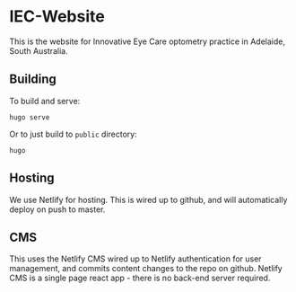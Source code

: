 # IEC-Website 

This is the website for Innovative Eye Care optometry practice in Adelaide, South Australia.


## Building

To build and serve:
```
hugo serve
```

Or to just build to `public` directory:

```
hugo
```


## Hosting
We use Netlify for hosting.
This is wired up to github, and will automatically deploy on push to master.


## CMS
This uses the Netlify CMS wired up to Netlify authentication for user management, and commits content changes to the repo on github.
Netlify CMS is a single page react app - there is no back-end server required.
